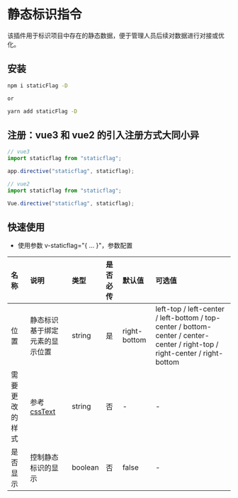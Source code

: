 # 静态标识指令

该插件用于标识项目中存在的静态数据，便于管理人员后续对数据进行对接或优化。

## 安装

```bash
npm i staticFlag -D

or

yarn add staticFlag -D
```

## 注册：vue3 和 vue2 的引入注册方式大同小异

```js
// vue3
import staticflag from "staticflag";

app.directive("staticflag", staticflag);
```

```js
// vue2
import staticflag from "staticflag";

Vue.directive("staticflag", staticflag);
```

## 快速使用

- 使用参数 v-staticflag="{ ... }"，参数配置

| 名称           | 说明                                                                             | 类型    | 是否必传 | 默认值       | 可选值                                                                                                                      |
| :------------- | :------------------------------------------------------------------------------- | :------ | :------- | :----------- | :-------------------------------------------------------------------------------------------------------------------------- |
| 位置           | 静态标识基于绑定元素的显示位置                                                   | string  | 是       | right-bottom | left-top / left-center / left-bottom / top-center / bottom-center / center-center / right-top / right-center / right-bottom |
| 需要更改的样式 | 参考 [cssText](https://developer.mozilla.org/zh-CN/docs/Web/API/CSSRule/cssText) | string  | 否       | -            | -                                                                                                                           |
| 是否显示       | 控制静态标识的显示                                                               | boolean | 否       | false        | -                                                                                                                           |
